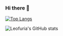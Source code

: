 ### Hi there 👋

[![Top Langs](https://github-readme-stats.vercel.app/api/top-langs/?username=leofuria&layout=compact)](https://github.com/anuraghazra/github-readme-stats)

![Leofuria's GitHub stats](https://github-readme-stats.vercel.app/api?username=leofuria&show_icons=true&theme=radical)


<!--
**leofuria/leofuria** is a ✨ _special_ ✨ repository because its `README.md` (this file) appears on your GitHub profile.

Here are some ideas to get you started:

- 🔭 I’m currently working on ...
- 🌱 I’m currently learning ...
- 👯 I’m looking to collaborate on ...
- 🤔 I’m looking for help with ...
- 💬 Ask me about ...
- 📫 How to reach me: ...
- 😄 Pronouns: ...
- ⚡ Fun fact: ...
-->
